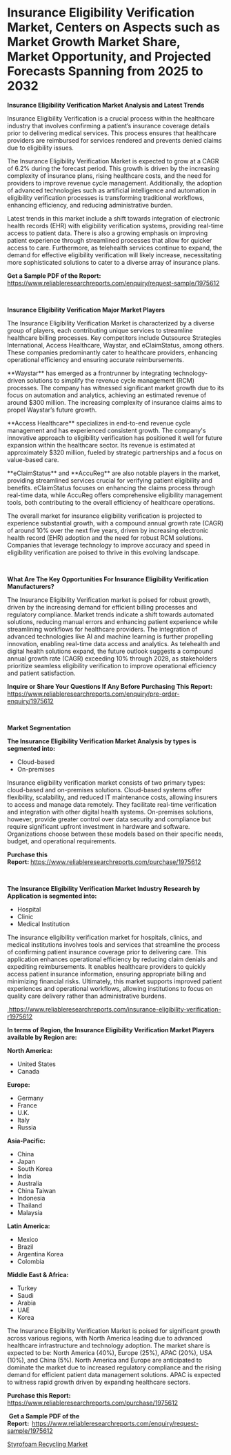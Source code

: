 <p><h1>Insurance Eligibility Verification Market, Centers on Aspects such as Market Growth Market Share, Market Opportunity, and Projected Forecasts Spanning from 2025 to 2032</h1></p><p><strong>Insurance Eligibility Verification Market Analysis and Latest Trends</strong></p>
<p><p>Insurance Eligibility Verification is a crucial process within the healthcare industry that involves confirming a patient’s insurance coverage details prior to delivering medical services. This process ensures that healthcare providers are reimbursed for services rendered and prevents denied claims due to eligibility issues. </p><p>The Insurance Eligibility Verification Market is expected to grow at a CAGR of 6.2% during the forecast period. This growth is driven by the increasing complexity of insurance plans, rising healthcare costs, and the need for providers to improve revenue cycle management. Additionally, the adoption of advanced technologies such as artificial intelligence and automation in eligibility verification processes is transforming traditional workflows, enhancing efficiency, and reducing administrative burden.</p><p>Latest trends in this market include a shift towards integration of electronic health records (EHR) with eligibility verification systems, providing real-time access to patient data. There is also a growing emphasis on improving patient experience through streamlined processes that allow for quicker access to care. Furthermore, as telehealth services continue to expand, the demand for effective eligibility verification will likely increase, necessitating more sophisticated solutions to cater to a diverse array of insurance plans.</p></p>
<p><strong>Get a Sample PDF of the Report:&nbsp;</strong> <a href="https://www.reliableresearchreports.com/enquiry/request-sample/1975612?utm_campaign=2646&utm_medium=2&utm_source=Github&utm_content=ia&utm_term=10032025&utm_id=insurance-eligibility-verification">https://www.reliableresearchreports.com/enquiry/request-sample/1975612</a></p>
<p>&nbsp;</p>
<p><strong>Insurance Eligibility Verification Major Market Players</strong></p>
<p><p>The Insurance Eligibility Verification Market is characterized by a diverse group of players, each contributing unique services to streamline healthcare billing processes. Key competitors include Outsource Strategies International, Access Healthcare, Waystar, and eClaimStatus, among others. These companies predominantly cater to healthcare providers, enhancing operational efficiency and ensuring accurate reimbursements.</p><p>**Waystar** has emerged as a frontrunner by integrating technology-driven solutions to simplify the revenue cycle management (RCM) processes. The company has witnessed significant market growth due to its focus on automation and analytics, achieving an estimated revenue of around $300 million. The increasing complexity of insurance claims aims to propel Waystar’s future growth.</p><p>**Access Healthcare** specializes in end-to-end revenue cycle management and has experienced consistent growth. The company's innovative approach to eligibility verification has positioned it well for future expansion within the healthcare sector. Its revenue is estimated at approximately $320 million, fueled by strategic partnerships and a focus on value-based care.</p><p>**eClaimStatus** and **AccuReg** are also notable players in the market, providing streamlined services crucial for verifying patient eligibility and benefits. eClaimStatus focuses on enhancing the claims process through real-time data, while AccuReg offers comprehensive eligibility management tools, both contributing to the overall efficiency of healthcare operations.</p><p>The overall market for insurance eligibility verification is projected to experience substantial growth, with a compound annual growth rate (CAGR) of around 10% over the next five years, driven by increasing electronic health record (EHR) adoption and the need for robust RCM solutions. Companies that leverage technology to improve accuracy and speed in eligibility verification are poised to thrive in this evolving landscape.</p></p>
<p>&nbsp;</p>
<p><strong>What Are The Key Opportunities For Insurance Eligibility Verification Manufacturers?</strong></p>
<p><p>The Insurance Eligibility Verification market is poised for robust growth, driven by the increasing demand for efficient billing processes and regulatory compliance. Market trends indicate a shift towards automated solutions, reducing manual errors and enhancing patient experience while streamlining workflows for healthcare providers. The integration of advanced technologies like AI and machine learning is further propelling innovation, enabling real-time data access and analytics. As telehealth and digital health solutions expand, the future outlook suggests a compound annual growth rate (CAGR) exceeding 10% through 2028, as stakeholders prioritize seamless eligibility verification to improve operational efficiency and patient satisfaction.</p></p>
<p><strong>Inquire or Share Your Questions If Any Before Purchasing This Report:</strong> <a href="https://www.reliableresearchreports.com/enquiry/pre-order-enquiry/1975612?utm_campaign=2646&utm_medium=2&utm_source=Github&utm_content=ia&utm_term=10032025&utm_id=insurance-eligibility-verification">https://www.reliableresearchreports.com/enquiry/pre-order-enquiry/1975612</a></p>
<p>&nbsp;</p>
<p><strong>Market Segmentation</strong></p>
<p><strong>The Insurance Eligibility Verification Market Analysis by types is segmented into:</strong></p>
<p><ul><li>Cloud-based</li><li>On-premises</li></ul></p>
<p><p>Insurance eligibility verification market consists of two primary types: cloud-based and on-premises solutions. Cloud-based systems offer flexibility, scalability, and reduced IT maintenance costs, allowing insurers to access and manage data remotely. They facilitate real-time verification and integration with other digital health systems. On-premises solutions, however, provide greater control over data security and compliance but require significant upfront investment in hardware and software. Organizations choose between these models based on their specific needs, budget, and operational requirements.</p></p>
<p><strong>Purchase this Report:&nbsp;</strong><a href="https://www.reliableresearchreports.com/purchase/1975612?utm_campaign=2646&utm_medium=2&utm_source=Github&utm_content=ia&utm_term=10032025&utm_id=insurance-eligibility-verification">https://www.reliableresearchreports.com/purchase/1975612</a></p>
<p>&nbsp;</p>
<p><strong>The Insurance Eligibility Verification Market Industry Research by Application is segmented into:</strong></p>
<p><ul><li>Hospital</li><li>Clinic</li><li>Medical Institution</li></ul></p>
<p><p>The insurance eligibility verification market for hospitals, clinics, and medical institutions involves tools and services that streamline the process of confirming patient insurance coverage prior to delivering care. This application enhances operational efficiency by reducing claim denials and expediting reimbursements. It enables healthcare providers to quickly access patient insurance information, ensuring appropriate billing and minimizing financial risks. Ultimately, this market supports improved patient experiences and operational workflows, allowing institutions to focus on quality care delivery rather than administrative burdens.</p></p>
<p><a href="https://www.reliableresearchreports.com/insurance-eligibility-verification-r1975612?utm_campaign=2646&utm_medium=2&utm_source=Github&utm_content=ia&utm_term=10032025&utm_id=insurance-eligibility-verification">&nbsp;https://www.reliableresearchreports.com/insurance-eligibility-verification-r1975612</a></p>
<p><strong>In terms of Region, the Insurance Eligibility Verification Market Players available by Region are:</strong></p>
<p>
    <p> <strong> North America: </strong>
        <ul>
            <li>United States</li>
            <li>Canada</li>
        </ul>
        </p> 
    <p> <strong> Europe: </strong>
        <ul>
            <li>Germany</li>
            <li>France</li>
            <li>U.K.</li>
            <li>Italy</li>
            <li>Russia</li>
        </ul>
        </p> 
    <p> <strong> Asia-Pacific: </strong>
        <ul>
            <li>China</li>
            <li>Japan</li>
            <li>South Korea</li>
            <li>India</li>
            <li>Australia</li>
            <li>China Taiwan</li>
            <li>Indonesia</li>
            <li>Thailand</li>
            <li>Malaysia</li>
        </ul>
        </p> 
    <p> <strong> Latin America: </strong>
        <ul>
            <li>Mexico</li>
            <li>Brazil</li>
            <li>Argentina Korea</li>
            <li>Colombia</li>
        </ul>
        </p> 
    <p> <strong> Middle East & Africa: </strong>
        <ul>
            <li>Turkey</li>
            <li>Saudi</li>
            <li>Arabia</li>
            <li>UAE</li>
            <li>Korea</li>
        </ul>
    </p>
    </p>
<p><p>The Insurance Eligibility Verification Market is poised for significant growth across various regions, with North America leading due to advanced healthcare infrastructure and technology adoption. The market share is expected to be: North America (40%), Europe (25%), APAC (20%), USA (10%), and China (5%). North America and Europe are anticipated to dominate the market due to increased regulatory compliance and the rising demand for efficient patient data management solutions. APAC is expected to witness rapid growth driven by expanding healthcare sectors.</p></p>
<p><strong>Purchase this Report: </strong><a href="https://www.reliableresearchreports.com/purchase/1975612?utm_campaign=2646&utm_medium=2&utm_source=Github&utm_content=ia&utm_term=10032025&utm_id=insurance-eligibility-verification">https://www.reliableresearchreports.com/purchase/1975612</a></p>
<p>&nbsp;<strong>Get a Sample PDF of the Report:&nbsp;&nbsp;</strong><a href="https://www.reliableresearchreports.com/enquiry/request-sample/1975612?utm_campaign=2646&utm_medium=2&utm_source=Github&utm_content=ia&utm_term=10032025&utm_id=insurance-eligibility-verification">https://www.reliableresearchreports.com/enquiry/request-sample/1975612</a></p>
<p><strong></strong></p>
<p><p><a href="https://github.com/mathastilley812967/Market-Research-Report-List-1/blob/main/styrofoam-recycling-market.md?utm_campaign=2646&utm_medium=2&utm_source=Github&utm_content=ia&utm_term=10032025&utm_id=insurance-eligibility-verification">Styrofoam Recycling Market</a></p></p>